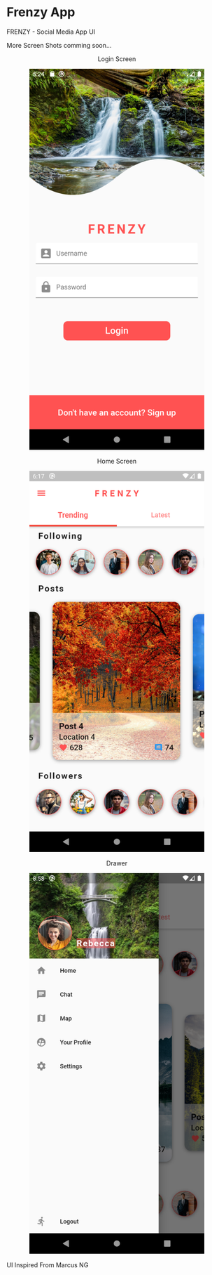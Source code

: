 # Frenzy App
FRENZY - Social Media App UI 

More Screen Shots comming soon...

<div align="center">
<p align="center">Login Screen</p>
<img src="assets/screenshots/login_screen.png" width="400px" alt="login_screen"</img>
<p align="center">Home Screen</p>
<img src="assets/screenshots/home_screen.png" width="400px" alt="home_screen"</img>
<p align="center">Drawer</p>
<img src="assets/screenshots/drawer.png" width="400px" alt="drawer"</img>
</div>











UI Inspired From Marcus NG
